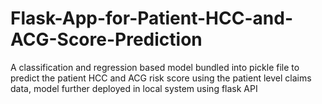 # Flask-App-for-Patient-HCC-and-ACG-Score-Prediction

A classification and regression based model bundled into pickle file to predict the patient HCC and ACG risk score using the patient level claims data, model further deployed in local system using flask API
